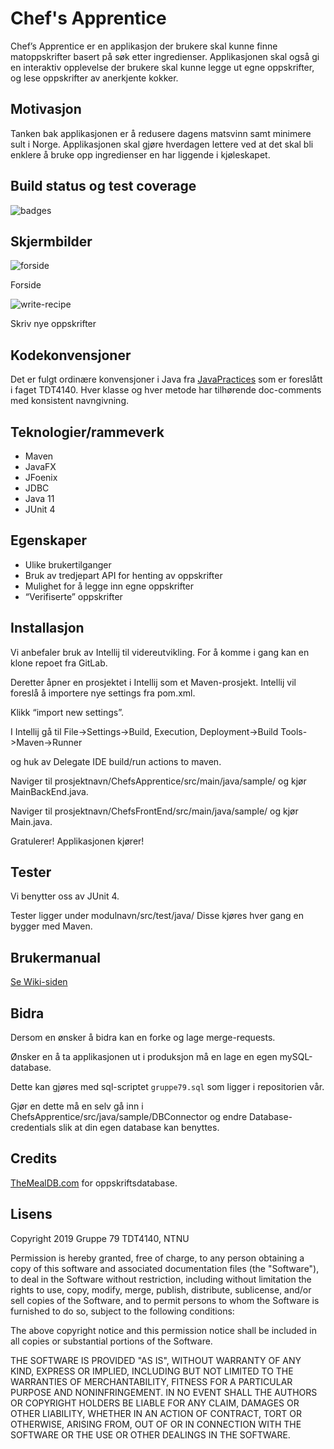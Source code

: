 <h1>Chef's Apprentice</h1>

Chef’s Apprentice er en applikasjon der brukere skal kunne finne matoppskrifter basert på søk etter ingredienser. Applikasjonen skal også gi en interaktiv opplevelse der brukere skal kunne legge ut egne oppskrifter, og lese oppskrifter av anerkjente kokker. 

<h2>Motivasjon</h2>

Tanken bak applikasjonen er å redusere dagens matsvinn samt minimere sult i Norge. Applikasjonen skal gjøre hverdagen lettere ved at det skal bli enklere å bruke opp ingredienser en har liggende i kjøleskapet. 

<h2>Build status og test coverage</h2>

![badges](https://user-images.githubusercontent.com/37066508/55951646-0f97e100-5c58-11e9-8459-23dc917c5b7f.png)

<h2>Skjermbilder</h2>

![forside](https://user-images.githubusercontent.com/37066508/55951648-0f97e100-5c58-11e9-960b-966bceee67d5.PNG)

Forside

![write-recipe](https://user-images.githubusercontent.com/37066508/55951654-10307780-5c58-11e9-984c-2d25165bbeef.PNG)

Skriv nye oppskrifter

<h2>Kodekonvensjoner</h2>

Det er fulgt ordinære konvensjoner i Java fra [JavaPractices](http://www.javapractices.com/home/HomeAction.do) som er foreslått i faget TDT4140. Hver klasse og hver metode har tilhørende doc-comments med konsistent navngivning.
 
<h2>Teknologier/rammeverk</h2>

* Maven
* JavaFX
* JFoenix
* JDBC
* Java 11
* JUnit 4


<h2>Egenskaper</h2>

* Ulike brukertilganger
* Bruk av tredjepart API for henting av oppskrifter
* Mulighet for å legge inn egne oppskrifter
* “Verifiserte” oppskrifter

 
<h2>Installasjon</h2>

Vi anbefaler bruk av Intellij til videreutvikling. 
For å komme i gang kan en klone repoet fra GitLab.

Deretter åpner en prosjektet i Intellij som et Maven-prosjekt. 
Intellij vil foreslå å importere nye settings fra pom.xml. 

Klikk “import new settings”.

I Intellij gå til File->Settings->Build, Execution, Deployment->Build Tools->Maven->Runner 

og huk av Delegate IDE build/run actions to maven.

Naviger til prosjektnavn/ChefsApprentice/src/main/java/sample/ og kjør MainBackEnd.java.

Naviger til prosjektnavn/ChefsFrontEnd/src/main/java/sample/ og kjør Main.java.

Gratulerer! Applikasjonen kjører!
 
<h2>Tester</h2>

Vi benytter oss av JUnit 4. 

Tester ligger under modulnavn/src/test/java/
Disse kjøres hver gang en bygger med Maven.

<h2>Brukermanual</h2>

[Se Wiki-siden](https://github.com/Kobrestad/ChefsApprentice/wiki)

<h2>Bidra</h2>

Dersom en ønsker å bidra kan en forke og lage merge-requests.

Ønsker en å ta applikasjonen ut i produksjon må en lage en egen mySQL-database.

Dette kan gjøres med sql-scriptet `gruppe79.sql` som ligger i repositorien vår.

Gjør en dette må en selv gå inn i ChefsApprentice/src/java/sample/DBConnector 
og endre Database-credentials slik at din egen database kan benyttes.

<h2>Credits</h2>

[TheMealDB.com](https://www.themealdb.com/api.php) for oppskriftsdatabase.

<h2>Lisens</h2>

Copyright 2019 Gruppe 79 TDT4140, NTNU

Permission is hereby granted, free of charge, to any person obtaining a copy of this software and associated documentation files (the "Software"), to deal in the Software without restriction, including without limitation the rights to use, copy, modify, merge, publish, distribute, sublicense, and/or sell copies of the Software, and to permit persons to whom the Software is furnished to do so, subject to the following conditions:

The above copyright notice and this permission notice shall be included in all copies or substantial portions of the Software.

THE SOFTWARE IS PROVIDED "AS IS", WITHOUT WARRANTY OF ANY KIND, EXPRESS OR IMPLIED, INCLUDING BUT NOT LIMITED TO THE WARRANTIES OF MERCHANTABILITY, FITNESS FOR A PARTICULAR PURPOSE AND NONINFRINGEMENT. IN NO EVENT SHALL THE AUTHORS OR COPYRIGHT HOLDERS BE LIABLE FOR ANY CLAIM, DAMAGES OR OTHER LIABILITY, WHETHER IN AN ACTION OF CONTRACT, TORT OR OTHERWISE, ARISING FROM, OUT OF OR IN CONNECTION WITH THE SOFTWARE OR THE USE OR OTHER DEALINGS IN THE SOFTWARE.
